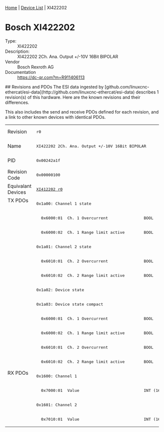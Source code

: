 <div class="nav"><a href="/esi-data">Home</a> | <a href="/esi-data/devices">Device List</a> | XI422202</div>

#  Bosch XI422202

<dl>
  <dt>Type:</dt><dd>XI422202</dd>
  <dt>Description:</dt><dd>XI422202 2Ch. Ana. Output +/-10V 16Bit BIPOLAR</dd>
  <dt>Vendor</dt><dd>Bosch Rexroth AG</dd>
  <dt>Documentation</dt><dd><a href="https://dc-qr.com?m=R911406113">https://dc-qr.com?m=R911406113</a></dd>
</dl>
## Revisions and PDOs
The ESI data ingested by [github.com/linuxcnc-ethercat/esi-data](http://github.com/linuxcnc-ethercat/esi-data) describes 1 revision(s) of this hardware.  Here are the known revisions and their differences.

This also includes the send and receive PDOs defined for each revision, and a link to other known devices with identical PDOs.

<table>
<tr >
<td class="first">Revision</td>
<td ><pre>r0</pre></td>
</tr>
<tr >
<td class="first">Name</td>
<td ><pre>XI422202 2Ch. Ana. Output +/-10V 16Bit BIPOLAR</pre></td>
</tr>
<tr >
<td class="first">PID</td>
<td ><pre>0x00242a1f</pre></td>
</tr>
<tr >
<td class="first">Revision Code</td>
<td ><pre>0x00000100</pre></td>
</tr>
<tr >
<td class="first">Equivalant Devices</td>
<td ><pre><a href="XI412202">XI412202 r0</a></pre></td>
</tr>
<tr class="txpdo pdosection">
<td class="first" rowspan=12 valign=top>TX PDOs</td>
<td><pre>0x1a00: Channel 1 state</pre></td>
<td></td>
</tr>
<tr class="txpdo">
<td ><pre>  0x6000:01  Ch. 1 Overcurrent               BOOL</pre></td>
</tr>
<tr class="txpdo">
<td ><pre>  0x6000:02  Ch. 1 Range limit active        BOOL</pre></td>
</tr>
<tr class="txpdo pdosection">
<td ><pre>0x1a01: Channel 2 state</pre></td>
</tr>
<tr class="txpdo">
<td ><pre>  0x6010:01  Ch. 2 Overcurrent               BOOL</pre></td>
</tr>
<tr class="txpdo">
<td ><pre>  0x6010:02  Ch. 2 Range limit active        BOOL</pre></td>
</tr>
<tr class="txpdo pdosection">
<td ><pre>0x1a02: Device state</pre></td>
</tr>
<tr class="txpdo pdosection">
<td ><pre>0x1a03: Device state compact</pre></td>
</tr>
<tr class="txpdo">
<td ><pre>  0x6000:01  Ch. 1 Overcurrent               BOOL</pre></td>
</tr>
<tr class="txpdo">
<td ><pre>  0x6000:02  Ch. 1 Range limit active        BOOL</pre></td>
</tr>
<tr class="txpdo">
<td ><pre>  0x6010:01  Ch. 2 Overcurrent               BOOL</pre></td>
</tr>
<tr class="txpdo">
<td ><pre>  0x6010:02  Ch. 2 Range limit active        BOOL</pre></td>
</tr>
<tr class="rxpdo pdosection">
<td class="first" rowspan=4 valign=top>RX PDOs</td>
<td><pre>0x1600: Channel 1</pre></td>
<td></td>
</tr>
<tr class="rxpdo">
<td ><pre>  0x7000:01  Value                           INT (16 bits)</pre></td>
</tr>
<tr class="rxpdo pdosection">
<td ><pre>0x1601: Channel 2</pre></td>
</tr>
<tr class="rxpdo">
<td ><pre>  0x7010:01  Value                           INT (16 bits)</pre></td>
</tr>
</table>
